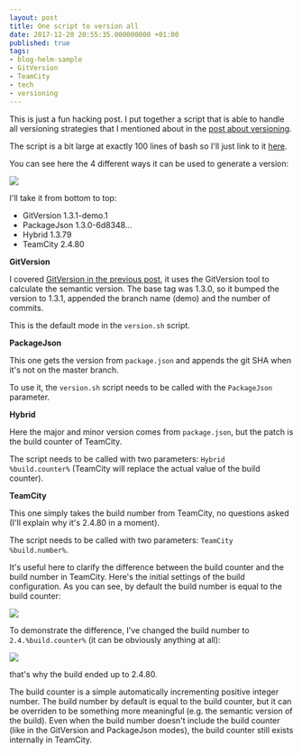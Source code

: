 ```yaml
---
layout: post
title: One script to version all
date: 2017-12-20 20:55:35.000000000 +01:00
published: true
tags:
- blog-helm-sample
- GitVersion
- TeamCity
- tech
- versioning
---
```


This is just a fun hacking post. I put together a script that is able to handle all versioning strategies that I mentioned about in the <a href="{% post_url 2017/2017-12-18-on-versioning %}" target="_blank">post about versioning</a>.

<!--more-->

The script is a bit large at exactly 100 lines of bash so I'll just link to it <a href="https://github.com/ngeor/blog-helm/blob/trunk/ci-scripts/version.sh" target="_blank" rel="noopener">here</a>.

You can see here the 4 different ways it can be used to generate a version:

<img src="{% link /assets/2017/12/20/20_26_51-blog-helm-__-commit-stage-_-overview-e28094-teamcity.png %}" />

I'll take it from bottom to top:
<ul>
<li>GitVersion 1.3.1-demo.1</li>
<li>PackageJson 1.3.0-6d8348...</li>
<li>Hybrid 1.3.79</li>
<li>TeamCity 2.4.80</li>
</ul>

<strong>GitVersion</strong>

I covered <a href="{% post_url 2017/2017-12-19-semantic-versioning-with-gitversion %}" target="_blank">GitVersion in the previous post</a>, it uses the GitVersion tool to calculate the semantic version. The base tag was 1.3.0, so it bumped the version to 1.3.1, appended the branch name (demo) and the number of commits.

This is the default mode in the <code>version.sh</code> script.

<strong>PackageJson</strong>

This one gets the version from <code>package.json</code> and appends the git SHA when it's not on the master branch.

To use it, the <code>version.sh</code> script needs to be called with the <code>PackageJson</code> parameter.

<strong>Hybrid</strong>

Here the major and minor version comes from <code>package.json</code>, but the patch is the build counter of TeamCity.

The script needs to be called with two parameters: <code>Hybrid %build.counter%</code> (TeamCity will replace the actual value of the build counter).

<strong>TeamCity</strong>

This one simply takes the build number from TeamCity, no questions asked (I'll explain why it's 2.4.80 in a moment).

The script needs to be called with two parameters: <code>TeamCity %build.number%</code>.

It's useful here to clarify the difference between the build counter and the build number in TeamCity. Here's the initial settings of the build configuration. As you can see, by default the build number is equal to the build counter:

<img src="{% link /assets/2017/12/20/20_22_50-commit-stage-configuration-e28094-teamcity.png %}" />

To demonstrate the difference, I've changed the build number to <code>2.4.%build.counter%</code> (it can be obviously anything at all):

<img src="{% link /assets/2017/12/20/20_23_46-commit-stage-configuration-e28094-teamcity.png %}" />

that's why the build ended up to 2.4.80.

The build counter is a simple automatically incrementing positive integer number. The build number by default is equal to the build counter, but it can be overriden to be something more meaningful (e.g. the semantic version of the build). Even when the build number doesn't include the build counter (like in the GitVersion and PackageJson modes), the build counter still exists internally in TeamCity.
